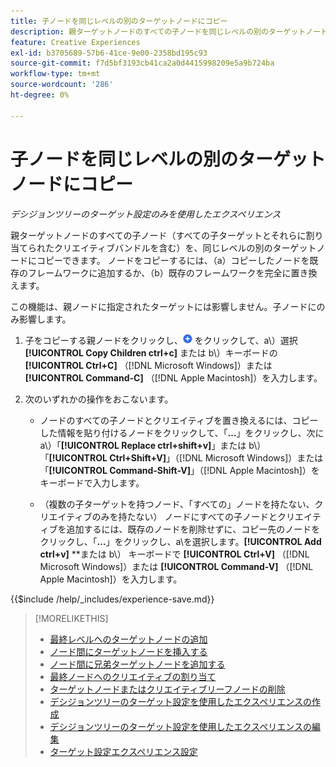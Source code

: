 ```yaml
---
title: 子ノードを同じレベルの別のターゲットノードにコピー
description: 親ターゲットノードのすべての子ノードを同じレベルの別のターゲットノードにコピーする方法を説明します
feature: Creative Experiences
exl-id: b3705689-57b6-41ce-9e00-2358bd195c93
source-git-commit: f7d5bf3193cb41ca2a0d4415998209e5a9b724ba
workflow-type: tm+mt
source-wordcount: '286'
ht-degree: 0%

---
```


# 子ノードを同じレベルの別のターゲットノードにコピー

*デシジョンツリーのターゲット設定のみを使用したエクスペリエンス*

親ターゲットノードのすべての子ノード（すべての子ターゲットとそれらに割り当てられたクリエイティブバンドルを含む）を、同じレベルの別のターゲットノードにコピーできます。 ノードをコピーするには、（a）コピーしたノードを既存のフレームワークに追加するか、（b）既存のフレームワークを完全に置き換えます。<!-- Give the main use case or an example to explain. -->

この機能は、親ノードに指定されたターゲットには影響しません。子ノードにのみ影響します。

<!-- 1. [ways to get to the decision tree] -->

1. 子をコピーする親ノードをクリックし、![ 追加 ](/help/creative/assets/add.png " 追加 ") をクリックして、a\）選択 **[!UICONTROL Copy Children ctrl+c]** または b\）キーボードの **[!UICONTROL Ctrl+C]** （[!DNL Microsoft Windows]）または **[!UICONTROL Command-C]** （[!DNL Apple Macintosh]）を入力します。

1. 次のいずれかの操作をおこないます。

   * ノードのすべての子ノードとクリエイティブを置き換えるには、コピーした情報を貼り付けるノードをクリックして、「**...**」をクリックし、次に a\）「**[!UICONTROL Replace ctrl+shift+v]**」または b\）「**[!UICONTROL Ctrl+Shift+V]**」（[!DNL Microsoft Windows]）または「**[!UICONTROL Command-Shift-V]**」（[!DNL Apple Macintosh]）をキーボードで入力します。

   * （複数の子ターゲットを持つノード、「すべての」ノードを持たない、クリエイティブのみを持たない） ノードにすべての子ノードとクリエイティブを追加するには、既存のノードを削除せずに、コピー先のノードをクリックし、「**...**」をクリックし、a\を選択します。**[!UICONTROL Add ctrl+v]** **または b\） キーボードで **[!UICONTROL Ctrl+V]** （[!DNL Microsoft Windows]）または **[!UICONTROL Command-V]** （[!DNL Apple Macintosh]）を入力します。

<!--
1. (Optional) To save the experience, click **[!UICONTROL Save]**, and then do the following.
...

These formatted steps are inserted automatically from text in the following file in the _includes folder, which reused in multiple places.
-->

{{$include /help/_includes/experience-save.md}}

>[!MORELIKETHIS]
>
>* [ 最終レベルへのターゲットノードの追加 ](experience-target-node-add-final.md)
>* [ ノード間にターゲットノードを挿入する ](experience-target-node-add-inner.md)
>* [ ノード間に兄弟ターゲットノードを追加する ](experience-target-node-add-sibling.md)
>* [ 最終ノードへのクリエイティブの割り当て ](experience-assign-creative-bundles.md)
>* [ ターゲットノードまたはクリエイティブリーフノードの削除 ](/help/creative/experiences/experience-target-node-delete.md)
>* [ デシジョンツリーのターゲット設定を使用したエクスペリエンスの作成 ](experience-create-targeting.md)
>* [ デシジョンツリーのターゲット設定を使用したエクスペリエンスの編集 ](experience-edit-targeting.md)
>* [ ターゲット設定エクスペリエンス設定 ](experience-settings-targeting.md)
